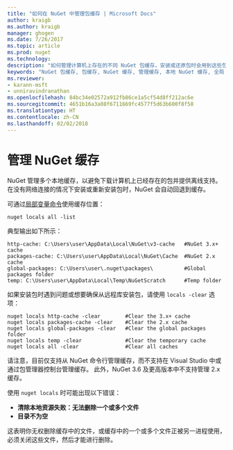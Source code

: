 ```yaml
---
title: "如何在 NuGet 中管理包缓存 | Microsoft Docs"
author: kraigb
ms.author: kraigb
manager: ghogen
ms.date: 7/26/2017
ms.topic: article
ms.prod: nuget
ms.technology: 
description: "如何管理计算机上存在的不同 NuGet 包缓存，安装或还原包时会用到这些包缓存。"
keywords: "NuGet 包缓存, 包缓存, NuGet 缓存, 管理缓存, 本地 NuGet 缓存, 全局 NuGet 缓存, NuGet 局部变量命令, 清除缓存"
ms.reviewer:
- karann-msft
- unniravindranathan
ms.openlocfilehash: 84bc34e02572a912fb86ce1a5cf54d8ff212ac6e
ms.sourcegitcommit: 4651b16a3a08f6711669fc4577f5d63b600f8f58
ms.translationtype: HT
ms.contentlocale: zh-CN
ms.lasthandoff: 02/02/2018
---
```

# <a name="managing-the-nuget-cache"></a>管理 NuGet 缓存

NuGet 管理多个本地缓存，以避免下载计算机上已经存在的包并提供离线支持。 在没有网络连接的情况下安装或重新安装包时，NuGet 会自动回退到缓存。

可通过[局部变量命令](../tools/cli-ref-locals.md)使用缓存位置：

```cli
nuget locals all -list
```

典型输出如下所示：

```output
http-cache: C:\Users\user\AppData\Local\NuGet\v3-cache   #NuGet 3.x+ cache
packages-cache: C:\Users\user\AppData\Local\NuGet\Cache  #NuGet 2.x cache
global-packages: C:\Users\user\.nuget\packages\          #Global packages folder
temp: C:\Users\user\AppData\Local\Temp\NuGetScratch      #Temp folder
```

如果安装包时遇到问题或想要确保从远程库安装包，请使用 `locals -clear` 选项：

```cli
nuget locals http-cache -clear        #Clear the 3.x+ cache
nuget locals packages-cache -clear    #Clear the 2.x cache
nuget locals global-packages -clear   #Clear the global packages folder
nuget locals temp -clear              #Clear the temporary cache
nuget locals all -clear               #Clear all caches
```

请注意，目前仅支持从 NuGet 命令行管理缓存，而不支持在 Visual Studio 中或通过包管理器控制台管理缓存。 此外，NuGet 3.6 及更高版本中不支持管理 2.x 缓存。

使用 `nuget locals` 时可能出现以下错误：

- **清除本地资源失败：无法删除一个或多个文件**
- **目录不为空**

这表明你无权删除缓存中的文件，或缓存中的一个或多个文件正被另一进程使用，必须关闭这些文件，然后才能进行删除。
